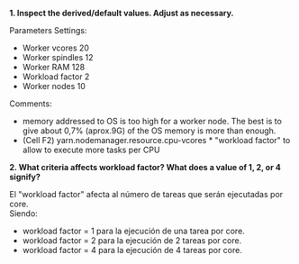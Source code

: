 <b>1. Inspect the derived/default values. Adjust as necessary.</b>

Parameters Settings: <br/>
<ul>
<li>Worker vcores	20</li>
<li>Worker spindles	12</li>
<li>Worker RAM	128</li>
<li>Workload factor	2</li>
<li>Worker nodes	10</li>
</ul>

Comments:<br>
<ul>
<li>
memory addressed to OS is too high for a worker node. The best is to give about 0,7% (aprox.9G) of the OS memory is more than enough.
</li>
<li>(Cell F2) yarn.nodemanager.resource.cpu-vcores * "workload factor" to allow to execute more tasks per CPU</li>
</ul>
<b>2. What criteria affects workload factor? What does a value of 1, 2, or 4 signify?</b>

El "workload factor" afecta al número de tareas que serán ejecutadas por core. <br/>
Siendo:
<ul>
<li>workload factor = 1 para la ejecución de una tarea por core.</li>
<li>workload factor = 2 para la ejecución de 2 tareas por core.</li>
<li>workload factor = 4 para la ejecución de 4 tareas por core.</li>
</ul>